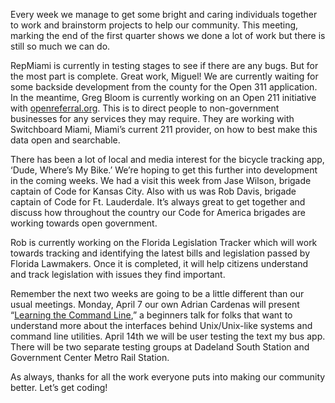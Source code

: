 Every week we manage to get some bright and caring individuals together to work and brainstorm projects to help our community. This meeting, marking the end of the first quarter shows we done a lot of work but there is still so much we can do.

RepMiami is currently in testing stages to see if there are any bugs. But for the most part is complete. Great work, Miguel!
We are currently waiting for some backside development from the county for the Open 311 application. In the meantime, Greg Bloom is currently working on an Open 211 initiative with [openreferral.org](http://openreferral.org/). This is to direct people to non-government businesses for any services they may require. They are working with Switchboard Miami, Miami’s current 211 provider, on how to best make this data open and searchable.

There has been a lot of local and media interest for the bicycle tracking app, ‘Dude, Where’s My Bike.’ We’re hoping to get this further into development in the coming weeks.
We had a visit this week from Jase Wilson, brigade captain of Code for Kansas City. Also with us was Rob Davis, brigade captain of Code for Ft. Lauderdale. It’s always great to get together and discuss how throughout the country our Code for America brigades are working towards open government.

Rob is currently working on the Florida Legislation Tracker which will work towards tracking and identifying the latest bills and legislation passed by Florida Lawmakers. Once it is completed, it will help citizens understand and track legislation with issues they find important.

Remember the next two weeks are going to be a little different than our usual meetings. Monday, April 7 our own Adrian Cardenas will present “[Learning the Command Line](http://www.meetup.com/Code-for-Miami/events/169993832/),” a beginners talk for folks that want to understand more about the interfaces behind Unix/Unix-like systems and command line utilities. April 14th we will be user testing the text my bus app. There will be two separate testing groups at Dadeland South Station and Government Center Metro Rail Station.

As always, thanks for all the work everyone puts into making our community better. Let’s get coding!